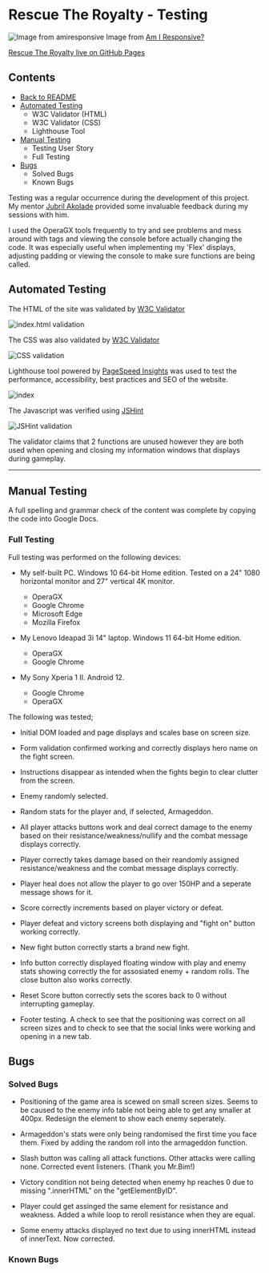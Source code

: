 # **Rescue The Royalty - Testing**
 
![Image from amiresponsive](/assets/testing-images/amiresponsive.png)
Image from [Am I Responsive?](https://ui.dev/amiresponsive)
 
[Rescue The Royalty live on GitHub Pages](https://welshy92.github.io/rescue-the-royalty/)
 
## **Contents**

* [Back to README](../README.md)
* [Automated Testing](#automated-testing)
    * W3C Validator (HTML)
    * W3C Validator (CSS)
    * Lighthouse Tool
* [Manual Testing](#manual-testing)
    * Testing User Story
    * Full Testing
* [Bugs](#bugs)
    * Solved Bugs
    * Known Bugs
 
Testing was a regular occurrence during the development of this project. My mentor [Jubril Akolade](https://www.linkedin.com/in/jubrillionaire/) provided some invaluable feedback during my sessions with him. 
 
I used the OperaGX tools frequently to try and see problems and mess around with tags and viewing the console before actually changing the code. It was especially useful when implementing my 'Flex' displays, adjusting padding or viewing the console to make sure functions are being called.
 
## **Automated Testing**
The HTML of the site was validated by [W3C Validator](https://validator.w3.org)

![index.html validation](/assets/images/index-html-valid.png)

The CSS was also validated by [W3C Validator](https://jigsaw.w3.org/css-validator/)

![CSS validation](/assets/images/css-validation.png)
 
Lighthouse tool powered by [PageSpeed Insights](https://web.dev/measure/) was used to test the performance, accessibility, best practices and SEO of the website.

![index](/assets/images/index-lighthouse.png)

The Javascript was verified using [JSHint](https://jshint.com)

![JSHint validation](/assets/images/jshint-test.png)

The validator claims that 2 functions are unused however they are both used when opening and closing my information windows that displays during gameplay.

***
## **Manual Testing**
 
A full spelling and grammar check of the content was complete by copying the code into Google Docs.
 
### **Full Testing**
 
Full testing was performed on the following devices:
 
* My self-built PC. Windows 10 64-bit Home edition. Tested on a 24" 1080 horizontal monitor and 27" vertical 4K monitor.
    * OperaGX
    * Google Chrome
    * Microsoft Edge
    * Mozilla Firefox
 
* My Lenovo Ideapad 3i 14" laptop. Windows 11 64-bit Home edition.
    * OperaGX
    * Google Chrome
 
* My Sony Xperia 1 II. Android 12.
    * Google Chrome
    * OperaGX

The following was tested;

* Initial DOM loaded and page displays and scales base on screen size.

* Form validation confirmed working and correctly displays hero name on the fight screen.

* Instructions disappear as intended when the fights begin to clear clutter from the screen.

* Enemy randomly selected.

* Random stats for the player and, if selected, Armageddon.

* All player attacks buttons work and deal correct damage to the enemy based on their resistance/weakness/nullify and the combat message displays correctly.

* Player correctly takes damage based on their reandomly assigned resistance/weakness and the combat message displays correctly.

* Player heal does not allow the player to go over 150HP and a seperate message shows for it.

* Score correctly increments based on player victory or defeat.

* Player defeat and victory screens both displaying and "fight on" button working correctly.

* New fight button correctly starts a brand new fight.

* Info button correctly displayed floating window with play and enemy stats showing correctly the for assosiated enemy + random rolls. The close button also works correctly.

* Reset Score button correctly sets the scores back to 0 without interrupting gameplay.

* Footer testing. A check to see that the positioning was correct on all screen sizes and to check to see that the social links were working and opening in a new tab.

 
## **Bugs**
 
### **Solved Bugs**

* Positioning of the game area is scewed on small screen sizes. Seems to be caused to the enemy info table not being able to get any smaller at 400px. Redesign the element to show each enemy seperately. 

* Armageddon's stats were only being randomised the first time you face them. Fixed by adding the random roll into the armageddon function.

* Slash button was calling all attack functions. Other attacks were calling none. Corrected event listeners. (Thank you Mr.Bim!)

* Victory condition not being detected when enemy hp reaches 0 due to missing ".innerHTML" on the "getElementByID".

* Player could get assinged the same element for resistance and weakness. Added a while loop to reroll resistance when they are equal.

* Some enemy attacks displayed no text due to using innerHTML instead of innerText. Now corrected.

### **Known Bugs**

